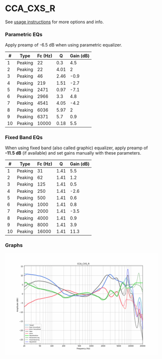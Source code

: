 # CCA_CXS_R
See [usage instructions](https://github.com/jaakkopasanen/AutoEq#usage) for more options and info.

### Parametric EQs
Apply preamp of -6.5 dB when using parametric equalizer.

|   # | Type    |   Fc (Hz) |    Q |   Gain (dB) |
|-----|---------|-----------|------|-------------|
|   1 | Peaking |        22 | 0.3  |         4.5 |
|   2 | Peaking |        22 | 4.01 |         2   |
|   3 | Peaking |        46 | 2.46 |        -0.9 |
|   4 | Peaking |       219 | 1.51 |        -2.7 |
|   5 | Peaking |      2471 | 0.97 |        -7.1 |
|   6 | Peaking |      2966 | 3.3  |         4.8 |
|   7 | Peaking |      4541 | 4.05 |        -4.2 |
|   8 | Peaking |      6036 | 5.97 |         2   |
|   9 | Peaking |      6371 | 5.7  |         0.9 |
|  10 | Peaking |     10000 | 0.18 |         5.5 |

### Fixed Band EQs
When using fixed band (also called graphic) equalizer, apply preamp of **-11.5 dB** (if available) and set gains manually with these parameters.

|   # | Type    |   Fc (Hz) |    Q |   Gain (dB) |
|-----|---------|-----------|------|-------------|
|   1 | Peaking |        31 | 1.41 |         5.5 |
|   2 | Peaking |        62 | 1.41 |         1.2 |
|   3 | Peaking |       125 | 1.41 |         0.5 |
|   4 | Peaking |       250 | 1.41 |        -2.6 |
|   5 | Peaking |       500 | 1.41 |         0.6 |
|   6 | Peaking |      1000 | 1.41 |         0.8 |
|   7 | Peaking |      2000 | 1.41 |        -3.5 |
|   8 | Peaking |      4000 | 1.41 |         0.9 |
|   9 | Peaking |      8000 | 1.41 |         3.9 |
|  10 | Peaking |     16000 | 1.41 |        11.3 |

### Graphs
![](./CCA_CXS_R.png)
